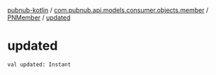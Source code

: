 [pubnub-kotlin](../../index.md) / [com.pubnub.api.models.consumer.objects.member](../index.md) / [PNMember](index.md) / [updated](./updated.md)

# updated

`val updated: Instant`